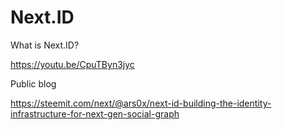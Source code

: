 # Next.ID
What is Next.ID?

https://youtu.be/CpuTByn3jyc

Public blog

https://steemit.com/next/@ars0x/next-id-building-the-identity-infrastructure-for-next-gen-social-graph
